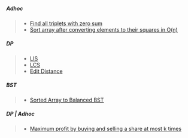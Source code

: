 ##### Adhoc

> - [Find all triplets with zero sum](https://www.geeksforgeeks.org/find-triplets-array-whose-sum-equal-zero/)
> - [Sort array after converting elements to their squares in O(n)](https://www.geeksforgeeks.org/sort-array-converting-elements-squares/)

##### DP 
> - [LIS](https://www.geeksforgeeks.org/longest-increasing-subsequence-dp-3/)
> - [LCS](https://www.geeksforgeeks.org/longest-common-subsequence-dp-4/)
> - [Edit Distance](https://www.geeksforgeeks.org/edit-distance-dp-5/)

##### BST
> - [Sorted Array to Balanced BST](https://www.geeksforgeeks.org/sorted-array-to-balanced-bst/)

##### DP | Adhoc
> - [Maximum profit by buying and selling a share at most k times](https://www.geeksforgeeks.org/maximum-profit-by-buying-and-selling-a-share-at-most-k-times/)
